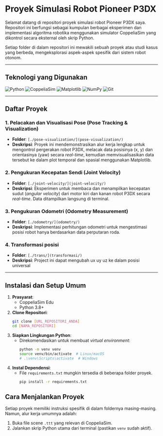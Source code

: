 
# Proyek Simulasi Robot Pioneer P3DX

Selamat datang di repositori proyek simulasi robot Pioneer P3DX saya. Repositori ini berfungsi sebagai kumpulan berbagai eksperimen dan implementasi algoritma robotika menggunakan simulator CoppeliaSim yang dikontrol secara eksternal oleh skrip Python.

Setiap folder di dalam repositori ini mewakili sebuah proyek atau studi kasus yang berbeda, mengeksplorasi aspek-aspek spesifik dari sistem robot otonom.

---

## Teknologi yang Digunakan
![Python](https://img.shields.io/badge/Python-3776AB?style=for-the-badge&logo=python&logoColor=white)
![CoppeliaSim](https://img.shields.io/badge/CoppeliaSim-E67E22?style=for-the-badge&logo=linux-foundation&logoColor=white)
![Matplotlib](https://img.shields.io/badge/Matplotlib-1B2F3E?style=for-the-badge&logo=matplotlib&logoColor=white)
![NumPy](https://img.shields.io/badge/Numpy-013243?style=for-the-badge&logo=numpy&logoColor=white)
![Git](https://img.shields.io/badge/Git-F05032?style=for-the-badge&logo=git&logoColor=white)

---

## Daftar Proyek

### 1. Pelacakan dan Visualisasi Pose (Pose Tracking & Visualization)
- **Folder**: `[./pose-visualization/](pose-visualization/)`
- **Deskripsi**: Proyek ini mendemonstrasikan alur kerja lengkap untuk mengontrol pergerakan robot P3DX, melacak data posisinya (x, y) dan orientasinya (yaw) secara *real-time*, kemudian memvisualisasikan data tersebut ke dalam plot temporal dan spasial menggunakan Matplotlib.

### 2. Pengukuran Kecepatan Sendi (Joint Velocity)
- **Folder**: `[./joint-velocity/](joint-velocity/)`
- **Deskripsi**: Eksperimen untuk membaca dan menampilkan kecepatan sudut (*angular velocity*) dari motor kiri dan kanan robot P3DX secara *real-time*. Data ditampilkan langsung di terminal.

### 3. Pengukuran Odometri (Odometry Measurement)
- **Folder**: `[./odometry/](odometry/)`
- **Deskripsi**: Implementasi perhitungan odometri untuk mengestimasi posisi robot hanya berdasarkan data perputaran roda.

### 4. Transformasi posisi
- **Folder**: `[./trans/](transformasi/)`
- **Deskripsi**: Project ini dapat mengubah ux uy uz ke dalam posisi universal
---

## Instalasi dan Setup Umum

1.  **Prasyarat**:
    - CoppeliaSim Edu
    - Python 3.8+
2.  **Clone Repositori**:
    ```bash
    git clone [URL_REPOSITORI_ANDA]
    cd [NAMA_REPOSITORI]
    ```
3.  **Siapkan Lingkungan Python**:
    - Direkomendasikan untuk membuat *virtual environment*:
      ```bash
      python -m venv venv
      source venv/bin/activate  # Linux/macOS
      # .\venv\Scripts\activate  # Windows
      ```
4.  **Instal Dependensi**:
    - File `requirements.txt` mungkin tersedia di beberapa folder proyek.
      ```bash
      pip install -r requirements.txt
      ```

## Cara Menjalankan Proyek
Setiap proyek memiliki instruksi spesifik di dalam foldernya masing-masing. Namun, alur kerja umumnya adalah:
1.  Buka file scene `.ttt` yang relevan di CoppeliaSim.
2.  Jalankan skrip Python utama dari terminal (pastikan `venv` sudah aktif).
